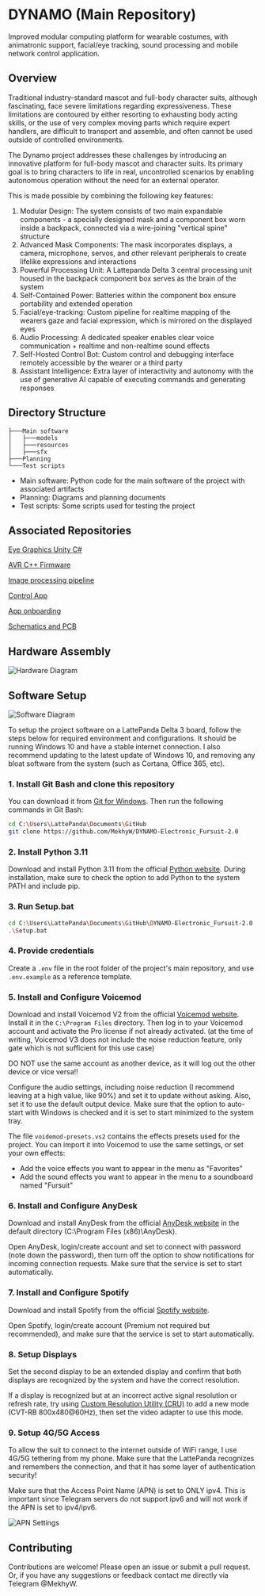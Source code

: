 # DYNAMO (Main Repository)

Improved modular computing platform for wearable costumes, with animatronic support, facial/eye tracking, sound processing and mobile network control application.

## Overview

Traditional industry-standard mascot and full-body character suits, although fascinating, face severe limitations regarding expressiveness. These limitations are contoured by either resorting to exhausting body acting skills, or the use of very complex moving parts which require expert handlers, are difficult to transport and assemble, and often cannot be used outside of controlled environments.

The Dynamo project addresses these challenges by introducing an innovative platform for full-body mascot and character suits. Its primary goal is to bring characters to life in real, uncontrolled scenarios by enabling autonomous operation without the need for an external operator. 

This is made possible by combining the following key features:

1. Modular Design: The system consists of two main expandable components - a specially designed mask and a component box worn inside a backpack, connected via a wire-joining "vertical spine" structure
2. Advanced Mask Components: The mask incorporates displays, a camera, microphone, servos, and other relevant peripherals to create lifelike expressions and interactions
3. Powerful Processing Unit: A Lattepanda Delta 3 central processing unit housed in the backpack component box serves as the brain of the system
4. Self-Contained Power: Batteries within the component box ensure portability and extended operation
5. Facial/eye-tracking: Custom pipeline for realtime mapping of the wearers gaze and facial expression, which is mirrored on the displayed eyes
6. Audio Processing: A dedicated speaker enables clear voice communication + realtime and non-realtime sound effects
7. Self-Hosted Control Bot: Custom control and debugging interface remotely accessible by the wearer or a third party
8. Assistant Intelligence: Extra layer of interactivity and autonomy with the use of generative AI capable of executing commands and generating responses

## Directory Structure

```
├───Main software
│   ├───models
│   ├───resources
│   ├───sfx
├───Planning
└───Test scripts
```

- Main software: Python code for the main software of the project with associated artifacts
- Planning: Diagrams and planning documents
- Test scripts: Some scripts used for testing the project

## Associated Repositories

[Eye Graphics Unity C#](https://github.com/MekhyW/DYNAMO-Eye-Graphics)

[AVR C++ Firmware](https://github.com/MekhyW/DYNAMO-AVR)

[Image processing pipeline](https://github.com/MekhyW/Facial-Emotion-Classification)

[Control App](https://github.com/MekhyW/DYNAMO-Control-App)

[App onboarding](https://github.com/MekhyW/control-app-onboarding)

[Schematics and PCB](https://github.com/MekhyW/DYNAMO-PCB)

## Hardware Assembly

![Hardware Diagram](Planning/Hardware.png)

## Software Setup

![Software Diagram](Planning/Software.png)

To setup the project software on a LattePanda Delta 3 board, follow the steps below for required environment and configurations. It should be running Windows 10 and have a stable internet connection.
I also recommend updating to the latest update of Windows 10, and removing any bloat software from the system (such as Cortana, Office 365, etc).

### 1. Install Git Bash and clone this repository

You can download it from [Git for Windows](https://gitforwindows.org/).
Then run the following commands in Git Bash:
```bash
cd C:\Users\LattePanda\Documents\GitHub
git clone https://github.com/MekhyW/DYNAMO-Electronic_Fursuit-2.0
```

### 2. Install Python 3.11

Download and install Python 3.11 from the official [Python website](https://www.python.org/). During installation, make sure to check the option to add Python to the system PATH and include pip.

### 3. Run Setup.bat

```bash
cd C:\Users\LattePanda\Documents\GitHub\DYNAMO-Electronic_Fursuit-2.0
.\Setup.bat
```

### 4. Provide credentials

Create a `.env` file in the root folder of the project's main repository, and use `.env.example` as a reference template.

### 5. Install and Configure Voicemod

Download and install Voicemod V2 from the official [Voicemod website](https://www.voicemod.net/). Install it in the `C:\Program Files` directory. Then log in to your Voicemod account and activate the Pro license if not already activated.
(at the time of writing, Voicemod V3 does not include the noise reduction feature, only gate which is not sufficient for this use case)

DO NOT use the same account as another device, as it will log out the other device or vice versa!!

Configure the audio settings, including noise reduction (I recommend leaving at a high value, like 90%) and set it to update without asking. Also, set it to use the default output device. Make sure that the option to auto-start with Windows is checked and it is set to start minimized to the system tray.

The file `voidemod-presets.vs2` contains the effects presets used for the project. You can import it into Voicemod to use the same settings, or set your own effects:
- Add the voice effects you want to appear in the menu as "Favorites"
- Add the sound effects you want to appear in the menu to a soundboard named "Fursuit"

### 6. Install and Configure AnyDesk

Download and install AnyDesk from the official [AnyDesk website](https://anydesk.com/) in the default directory (C:\Program Files (x86)\AnyDesk). 

Open AnyDesk, login/create account and set to connect with password (note down the password), then turn off the option to show notifications for incoming connection requests.
Make sure that the service is set to start automatically.

### 7. Install and Configure Spotify

Download and install Spotify from the official [Spotify website](https://www.spotify.com/download/windows/).

Open Spotify, login/create account (Premium not required but recommended), and make sure that the service is set to start automatically.

### 8. Setup Displays

Set the second display to be an extended display and confirm that both displays are recognized by the system and have the correct resolution.

If a display is recognized but at an incorrect active signal resolution or refresh rate, try using [Custom Resolution Utility (CRU)](https://customresolutionutility.net/) to add a new mode (CVT-RB 800x480@60Hz), then set the video adapter to use this mode.

### 9. Setup 4G/5G Access

To allow the suit to connect to the internet outside of WiFi range, I use 4G/5G tethering from my phone. Make sure that the LattePanda recognizes and remembers the connection, and that it has some layer of authentication security!

Make sure that the Access Point Name (APN) is set to ONLY ipv4. This is important since Telegram servers do not support ipv6 and will not work if the APN is set to ipv4/ipv6.

![APN Settings](Planning/apn.jpg)

## Contributing

Contributions are welcome! Please open an issue or submit a pull request. Or, if you have any suggestions or feedback contact me directly via Telegram @MekhyW.